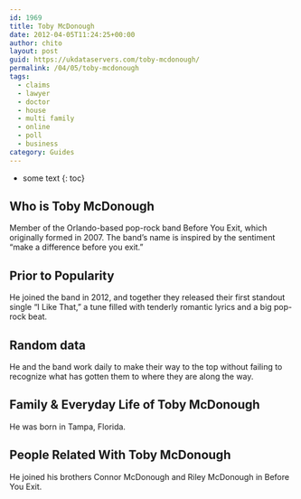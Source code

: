 ```yaml
---
id: 1969
title: Toby McDonough
date: 2012-04-05T11:24:25+00:00
author: chito
layout: post
guid: https://ukdataservers.com/toby-mcdonough/
permalink: /04/05/toby-mcdonough
tags:
  - claims
  - lawyer
  - doctor
  - house
  - multi family
  - online
  - poll
  - business
category: Guides
---
```


* some text
{: toc}
          
          
## Who is  Toby McDonough
                  
                  
                  
Member of the Orlando-based pop-rock band Before You Exit, which originally formed in 2007. The band&#8217;s name is inspired by the sentiment &#8220;make a difference before you exit.&#8221; 
                  
                
                
                
## Prior to Popularity 
                  
                  
                  
He joined the band in 2012, and together they released their first standout single &#8220;I Like That,&#8221; a tune filled with tenderly romantic lyrics and a big pop-rock beat. 
                  
                
                
                
## Random data 
                  
                  
                  
He and the band work daily to make their way to the top without failing to recognize what has gotten them to where they are along the way. 
                  
                
                
                
## Family & Everyday Life of Toby McDonough
                  
                  
                  
He was born in Tampa, Florida. 
                  
                
                
                
## People Related With  Toby McDonough
                  
                  
                  
He joined his brothers Connor McDonough and Riley McDonough in Before You Exit. 
                  
                
              
            
          
          
          
    
    
  
